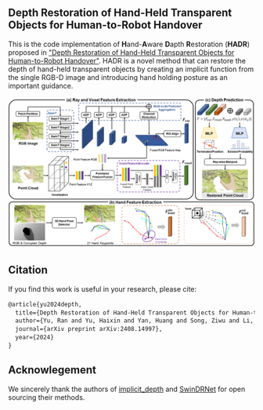 ## Depth Restoration of Hand-Held Transparent Objects for Human-to-Robot Handover
This is the code implementation of **H**and-**A**ware **D**apth **R**estoration (**HADR**) proposed in ["Depth Restoration of Hand-Held Transparent Objects for Human-to-Robot Handover"](https://marcyu0303.github.io/HADR.github.io/). HADR is a novel method that can restore the depth of hand-held transparent objects by creating an implicit function from the single RGB-D image and introducing hand holding posture as an important guidance. 

![HADR](./images/method.png)

## Citation
If you find this work is useful in your research, please cite:

```latex
@article{yu2024depth,
  title={Depth Restoration of Hand-Held Transparent Objects for Human-to-Robot Handover},
  author={Yu, Ran and Yu, Haixin and Yan, Huang and Song, Ziwu and Li, Shoujie and Ding, Wenbo},
  journal={arXiv preprint arXiv:2408.14997},
  year={2024}
}
```

## Acknowlegement
We sincerely thank the authors of [implicit_depth](https://github.com/NVlabs/implicit_depth) and [SwinDRNet](https://github.com/rnlee1998/SwinDRNet) for open sourcing their methods.